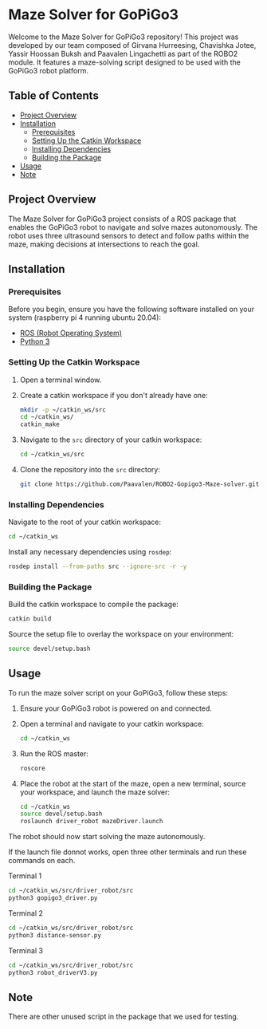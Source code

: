 # Maze Solver for GoPiGo3

Welcome to the Maze Solver for GoPiGo3 repository! This project was developed by our team composed of Girvana Hurreesing, Chavishka Jotee, Yassir Hoossan Buksh and Paavalen Lingachetti as part of the ROBO2 module. It features a maze-solving script designed to be used with the GoPiGo3 robot platform.

## Table of Contents

- [Project Overview](#project-overview)
- [Installation](#installation)
  - [Prerequisites](#prerequisites)
  - [Setting Up the Catkin Workspace](#setting-up-the-catkin-workspace)
  - [Installing Dependencies](#installing-dependencies)
  - [Building the Package](#building-the-package)
- [Usage](#usage)
- [Note](#note)


## Project Overview

The Maze Solver for GoPiGo3 project consists of a ROS package that enables the GoPiGo3 robot to navigate and solve mazes autonomously. The robot uses three ultrasound sensors to detect and follow paths within the maze, making decisions at intersections to reach the goal.

## Installation

### Prerequisites

Before you begin, ensure you have the following software installed on your system (raspberry pi 4 running ubuntu 20.04):

- [ROS (Robot Operating System)](http://wiki.ros.org/ROS/Installation)
- [Python 3](https://www.python.org/downloads/)

### Setting Up the Catkin Workspace

1. Open a terminal window.
2. Create a catkin workspace if you don't already have one:

   ```sh
   mkdir -p ~/catkin_ws/src
   cd ~/catkin_ws/
   catkin_make
   ```

3. Navigate to the `src` directory of your catkin workspace:

   ```sh
   cd ~/catkin_ws/src
   ```

4. Clone the repository into the `src` directory:

   ```sh
   git clone https://github.com/Paavalen/ROBO2-Gopigo3-Maze-solver.git
   ```

### Installing Dependencies

Navigate to the root of your catkin workspace:

```sh
cd ~/catkin_ws
```

Install any necessary dependencies using `rosdep`:

```sh
rosdep install --from-paths src --ignore-src -r -y
```

### Building the Package

Build the catkin workspace to compile the package:

```sh
catkin build
```

Source the setup file to overlay the workspace on your environment:

```sh
source devel/setup.bash
```

## Usage

To run the maze solver script on your GoPiGo3, follow these steps:

1. Ensure your GoPiGo3 robot is powered on and connected.
2. Open a terminal and navigate to your catkin workspace:

   ```sh
   cd ~/catkin_ws
   ```

3. Run the ROS master:

   ```sh
   roscore
   ```

4. Place the robot at the start of the maze, open a new terminal, source your workspace, and launch the maze solver:

   ```sh
   cd ~/catkin_ws
   source devel/setup.bash
   roslaunch driver_robot mazeDriver.launch
   ```

The robot should now start solving the maze autonomously.

If the launch file donnot works, open three other terminals and run these commands on each.

Terminal 1

```sh
cd ~/catkin_ws/src/driver_robot/src
python3 gopigo3_driver.py
```

Terminal 2

```sh
cd ~/catkin_ws/src/driver_robot/src
python3 distance-sensor.py
```

Terminal 3

```sh
cd ~/catkin_ws/src/driver_robot/src
python3 robot_driverV3.py
```

## Note

There are other unused script in the package that we used for testing.

